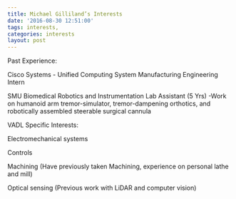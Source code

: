 ```yaml
---
title: Michael Gilliland’s Interests
date: '2016-08-30 12:51:00'
tags: interests,
categories: interests
layout: post
---
```


Past Experience:

Cisco Systems - Unified Computing System Manufacturing Engineering Intern 

SMU Biomedical Robotics and Instrumentation Lab Assistant (5 Yrs)
	-Work on humanoid arm tremor-simulator, tremor-dampening orthotics, and 		 robotically assembled steerable surgical cannula




VADL Specific Interests:

Electromechanical systems

Controls

Machining (Have previously taken Machining, experience on personal lathe and mill)

Optical sensing (Previous work with LiDAR and computer vision)